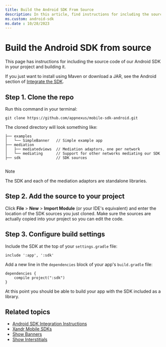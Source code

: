 ```yaml
---
title: Build the Android SDK From Source
description: In this article, find instructions for including the source code of our Android SDK in your project and building it.
ms.custom: android-sdk
ms.date : 10/28/2023
---
```


# Build the Android SDK from source

This page has instructions for including the source code of our Android SDK in your project and building it.

If you just want to install using Maven or download a JAR, see the Android section of [Integrate the SDK](android-sdk-integration-instructions.md).

## Step 1. Clone the repo

Run this command in your terminal:

```
git clone https://github.com/appnexus/mobile-sdk-android.git    
```

The cloned directory will look something like:

```
├── examples
│   └── SimpleBanner   // Simple example app
├── mediation
│   ├── mediatedviews  // Mediation adaptors, one per network
│   └── mediating      // Support for other networks mediating our SDK
├── sdk                // SDK sources
      
```

> [!NOTE]
> The SDK and each of the mediation adaptors are standalone libraries.

## Step 2. Add the source to your project

Click **File** > **New** > **Import Module** (or your IDE's equivalent) and enter the location of the SDK sources you just cloned. Make sure the sources are actually copied into your project so you can edit the code.

## Step 3. Configure build settings

Include the SDK at the top of your `settings.gradle` file:

```
include ':app', ':sdk' 
```

Add a new line in the `dependencies` block of your app's `build.gradle` file:

```
dependencies {
    compile project(":sdk")
}      
```

At this point you should be able to build your app with the SDK included as a library.

## Related topics

- [Android SDK Integration Instructions](android-sdk-integration-instructions.md)
- [Xandr Mobile SDKs](xandr-mobile-sdks.md)
- [Show Banners](show-banners-on-android.md)
- [Show Interstitials](show-interstitials-on-android.md)
